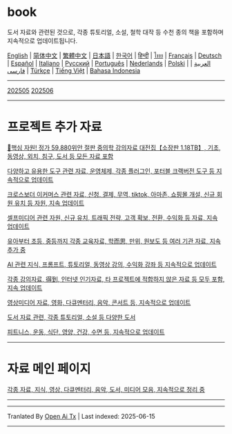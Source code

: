 # book
도서 자료와 관련된 것으로, 각종 튜토리얼, 소설, 철학 대작 등 수천 종의 책을 포함하며 지속적으로 업데이트됩니다.

[English](https://openaitx.github.io/view.html?user=mswnlz&project=book&lang=en) | [简体中文](https://openaitx.github.io/view.html?user=mswnlz&project=book&lang=zh-CN) | [繁體中文](https://openaitx.github.io/view.html?user=mswnlz&project=book&lang=zh-TW) | [日本語](https://openaitx.github.io/view.html?user=mswnlz&project=book&lang=ja) | [한국어](https://openaitx.github.io/view.html?user=mswnlz&project=book&lang=ko) | [हिन्दी](https://openaitx.github.io/view.html?user=mswnlz&project=book&lang=hi) | [ไทย](https://openaitx.github.io/view.html?user=mswnlz&project=book&lang=th) | [Français](https://openaitx.github.io/view.html?user=mswnlz&project=book&lang=fr) | [Deutsch](https://openaitx.github.io/view.html?user=mswnlz&project=book&lang=de) | [Español](https://openaitx.github.io/view.html?user=mswnlz&project=book&lang=es) | [Italiano](https://openaitx.github.io/view.html?user=mswnlz&project=book&lang=it) | [Русский](https://openaitx.github.io/view.html?user=mswnlz&project=book&lang=ru) | [Português](https://openaitx.github.io/view.html?user=mswnlz&project=book&lang=pt) | [Nederlands](https://openaitx.github.io/view.html?user=mswnlz&project=book&lang=nl) | [Polski](https://openaitx.github.io/view.html?user=mswnlz&project=book&lang=pl) | [العربية](https://openaitx.github.io/view.html?user=mswnlz&project=book&lang=ar) | [فارسی](https://openaitx.github.io/view.html?user=mswnlz&project=book&lang=fa) | [Türkçe](https://openaitx.github.io/view.html?user=mswnlz&project=book&lang=tr) | [Tiếng Việt](https://openaitx.github.io/view.html?user=mswnlz&project=book&lang=vi) | [Bahasa Indonesia](https://openaitx.github.io/view.html?user=mswnlz&project=book&lang=id)

----------------
[202505](https://raw.githubusercontent.com/mswnlz/book/main/202505.md)
[202506](https://raw.githubusercontent.com/mswnlz/book/main/202506.md)


---------------
# 프로젝트 추가 자료

[🎁핵심 자원! 정가 59,880위안 절판 중의학 강의자료 대전집【소장판 1.18TB】, 기초, 동영상, 외치, 침구, 도서 등 모든 자료 포함](https://github.com/mswnlz/chinese-traditional)

[다양하고 유용한 도구 관련 자료, 운영체제, 각종 플러그인, 포터블 크랙버전 도구 등 지속적으로 업데이트](https://github.com/mswnlz/tools)


[크로스보더 이커머스 관련 자료, 신청, 결제, 무역, tiktok, 아마존, 쇼핑몰 개설, 신규 회원 유치 등 자원, 지속 업데이트](https://github.com/mswnlz/cross-border)

[셀프미디어 관련 자원, 신규 유치, 트래픽 전략, 고객 확보, 전환, 수익화 등 자료, 지속 업데이트](https://github.com/mswnlz/self-media)

[ 유아부터 초등, 중등까지 각종 교육자료, 학而思, 만위, 원보도 등 여러 기관 자료, 지속 추가 중](https://github.com/mswnlz/edu-knowlege)

[AI 관련 지식, 프롬프트, 튜토리얼, 동영상 강의, 수익화 강좌 등 지속적으로 업데이트](https://github.com/mswnlz/AIknowledge)

[각종 강의자료, 得到, 인터넷 인기자료, 타 프로젝트에 적합하지 않은 자료 등 모두 포함, 지속 업데이트](https://github.com/mswnlz/curriculum)

[영상미디어 자료, 영화, 다큐멘터리, 음악, 콘서트 등, 지속적으로 업데이트](https://github.com/mswnlz/movies)

[도서 자료 관련, 각종 튜토리얼, 소설 등 다양한 도서](https://github.com/mswnlz/book)

[피트니스, 운동, 식단, 영양, 건강, 수면 등, 지속적으로 업데이트](https://github.com/mswnlz/healthy)

---------------

# 자료 메인 페이지
[각종 자료, 지식, 영상, 다큐멘터리, 음악, 도서, 미디어 모음, 지속적으로 정리 중](https://github.com/mswnlz)

---------------

---

Tranlated By [Open Ai Tx](https://github.com/OpenAiTx/OpenAiTx) | Last indexed: 2025-06-15

---